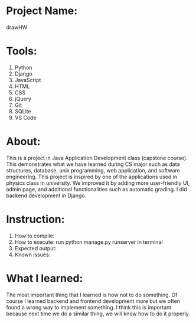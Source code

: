 # Project Name: 
drawHW

# Tools:
1. Python
2. Django
3. JavaScript
4. HTML
5. CSS
6. jQuery
7. Git
8. SQLite
9. VS Code

# About:
This is a project in Java Application Development class (capstone course). This demonstrates what we have learned during CS major such as data structures, database, unix programming, web application, and software engineering. This project is inspired by one of the applications used in physics class in university. We improved it by adding more user-friendly UI, admin page, and additional functionalities such as automatic grading. I did backend development in Django.

# Instruction: 

1. How to compile: 
2. How to execute: run python manage.py runserver in terminal
3. Expected output: 
4. Known issues: 

# What I learned:
The most important thing that I learned is how not to do something. Of course I learned backend and frontend development more but we often found a wrong way to implement something. I think this is important because next time we do a similar thing, we will know how to do it properly.
